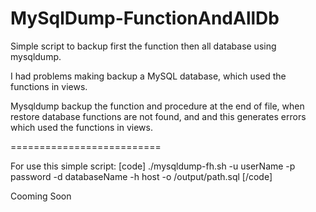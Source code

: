 MySqlDump-FunctionAndAllDb
==========================

Simple script to backup first the function then all database using mysqldump. 

I had problems making backup a MySQL database, which used the functions in views. 

Mysqldump backup the function and procedure at the end of file, when restore database functions are not found, and and this generates errors which used the functions in views. 

==========================

For use this simple script:
[code]
./mysqldump-fh.sh -u userName -p password -d databaseName -h host -o /output/path.sql
[/code]

Cooming Soon
